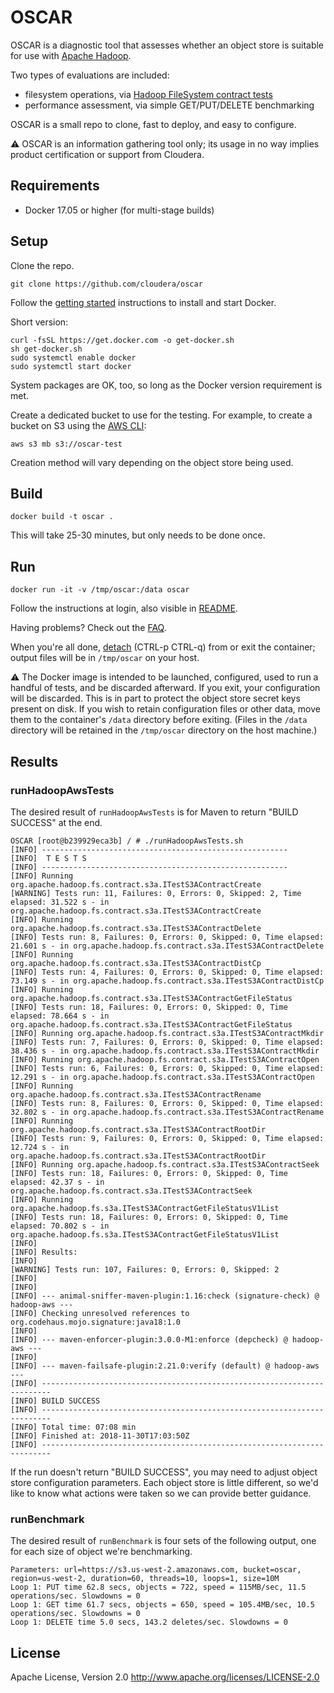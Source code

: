 <!--
  Copyright 2018-2019 Cloudera, Inc.

  Licensed under the Apache License, Version 2.0 (the "License");
  you may not use this file except in compliance with the License.
  You may obtain a copy of the License at

      http://www.apache.org/licenses/LICENSE-2.0

  Unless required by applicable law or agreed to in writing, software
  distributed under the License is distributed on an "AS IS" BASIS,
  WITHOUT WARRANTIES OR CONDITIONS OF ANY KIND, either express or implied.
  See the License for the specific language governing permissions and
  limitations under the License.
-->

# OSCAR

OSCAR is a diagnostic tool that assesses whether an object store is suitable for use with [Apache Hadoop](https://hadoop.apache.org/).

Two types of evaluations are included:

* filesystem operations, via [Hadoop FileSystem contract tests](https://hadoop.apache.org/docs/current/hadoop-project-dist/hadoop-common/filesystem/testing.html)
* performance assessment, via simple GET/PUT/DELETE benchmarking

OSCAR is a small repo to clone, fast to deploy, and easy to configure.

:warning: OSCAR is an information gathering tool only; its usage in no way implies product certification or support from Cloudera.

## Requirements

* Docker 17.05 or higher (for multi-stage builds)

## Setup

Clone the repo.

```shell
git clone https://github.com/cloudera/oscar
```

Follow the [getting started](https://docs.docker.com/get-started/) instructions to install and start Docker.

Short version:

```shell
curl -fsSL https://get.docker.com -o get-docker.sh
sh get-docker.sh
sudo systemctl enable docker  
sudo systemctl start docker
```

System packages are OK, too, so long as the Docker version requirement is met.

Create a dedicated bucket to use for the testing. For example, to create a bucket on S3 using the [AWS CLI](https://aws.amazon.com/cli/):

```shell
aws s3 mb s3://oscar-test
```

Creation method will vary depending on the object store being used.

## Build

```shell
docker build -t oscar .
```

This will take 25-30 minutes, but only needs to be done once.

## Run

```shell
docker run -it -v /tmp/oscar:/data oscar
```

Follow the instructions at login, also visible in [README](README).

Having problems? Check out the [FAQ](FAQ.md).

When you're all done, [detach](https://docs.docker.com/engine/reference/commandline/attach/#extended-description) (CTRL-p CTRL-q) from or exit the container; output files will be in `/tmp/oscar` on your host.

:warning: The Docker image is intended to be launched, configured, used to run a handful of tests, and be discarded afterward. If you exit, your configuration will be discarded. This is in part to protect the object store secret keys present on disk. If you wish to retain configuration files or other data, move them to the container's `/data` directory before exiting. (Files in the `/data` directory will be retained in the `/tmp/oscar` directory on the host machine.)

## Results


### runHadoopAwsTests

The desired result of `runHadoopAwsTests` is for Maven to return "BUILD SUCCESS" at the end.

```shell
OSCAR [root@b239929eca3b] / # ./runHadoopAwsTests.sh
[INFO] -------------------------------------------------------
[INFO]  T E S T S
[INFO] -------------------------------------------------------
[INFO] Running org.apache.hadoop.fs.contract.s3a.ITestS3AContractCreate
[WARNING] Tests run: 11, Failures: 0, Errors: 0, Skipped: 2, Time elapsed: 31.522 s - in org.apache.hadoop.fs.contract.s3a.ITestS3AContractCreate
[INFO] Running org.apache.hadoop.fs.contract.s3a.ITestS3AContractDelete
[INFO] Tests run: 8, Failures: 0, Errors: 0, Skipped: 0, Time elapsed: 21.601 s - in org.apache.hadoop.fs.contract.s3a.ITestS3AContractDelete
[INFO] Running org.apache.hadoop.fs.contract.s3a.ITestS3AContractDistCp
[INFO] Tests run: 4, Failures: 0, Errors: 0, Skipped: 0, Time elapsed: 73.149 s - in org.apache.hadoop.fs.contract.s3a.ITestS3AContractDistCp
[INFO] Running org.apache.hadoop.fs.contract.s3a.ITestS3AContractGetFileStatus
[INFO] Tests run: 18, Failures: 0, Errors: 0, Skipped: 0, Time elapsed: 78.664 s - in org.apache.hadoop.fs.contract.s3a.ITestS3AContractGetFileStatus
[INFO] Running org.apache.hadoop.fs.contract.s3a.ITestS3AContractMkdir
[INFO] Tests run: 7, Failures: 0, Errors: 0, Skipped: 0, Time elapsed: 38.436 s - in org.apache.hadoop.fs.contract.s3a.ITestS3AContractMkdir
[INFO] Running org.apache.hadoop.fs.contract.s3a.ITestS3AContractOpen
[INFO] Tests run: 6, Failures: 0, Errors: 0, Skipped: 0, Time elapsed: 12.291 s - in org.apache.hadoop.fs.contract.s3a.ITestS3AContractOpen
[INFO] Running org.apache.hadoop.fs.contract.s3a.ITestS3AContractRename
[INFO] Tests run: 8, Failures: 0, Errors: 0, Skipped: 0, Time elapsed: 32.802 s - in org.apache.hadoop.fs.contract.s3a.ITestS3AContractRename
[INFO] Running org.apache.hadoop.fs.contract.s3a.ITestS3AContractRootDir
[INFO] Tests run: 9, Failures: 0, Errors: 0, Skipped: 0, Time elapsed: 12.724 s - in org.apache.hadoop.fs.contract.s3a.ITestS3AContractRootDir
[INFO] Running org.apache.hadoop.fs.contract.s3a.ITestS3AContractSeek
[INFO] Tests run: 18, Failures: 0, Errors: 0, Skipped: 0, Time elapsed: 42.37 s - in org.apache.hadoop.fs.contract.s3a.ITestS3AContractSeek
[INFO] Running org.apache.hadoop.fs.s3a.ITestS3AContractGetFileStatusV1List
[INFO] Tests run: 18, Failures: 0, Errors: 0, Skipped: 0, Time elapsed: 70.802 s - in org.apache.hadoop.fs.s3a.ITestS3AContractGetFileStatusV1List
[INFO]
[INFO] Results:
[INFO]
[WARNING] Tests run: 107, Failures: 0, Errors: 0, Skipped: 2
[INFO]
[INFO]
[INFO] --- animal-sniffer-maven-plugin:1.16:check (signature-check) @ hadoop-aws ---
[INFO] Checking unresolved references to org.codehaus.mojo.signature:java18:1.0
[INFO]
[INFO] --- maven-enforcer-plugin:3.0.0-M1:enforce (depcheck) @ hadoop-aws ---
[INFO]
[INFO] --- maven-failsafe-plugin:2.21.0:verify (default) @ hadoop-aws ---
[INFO] ------------------------------------------------------------------------
[INFO] BUILD SUCCESS
[INFO] ------------------------------------------------------------------------
[INFO] Total time: 07:08 min
[INFO] Finished at: 2018-11-30T17:03:50Z
[INFO] ------------------------------------------------------------------------
```

If the run doesn't return "BUILD SUCCESS", you may need to adjust object store configuration parameters. Each object store is little different, so we'd like to know what actions were taken so we can provide better guidance.

### runBenchmark

The desired result of `runBenchmark` is four sets of the following output, one for each size of object we're benchmarking.

```
Parameters: url=https://s3.us-west-2.amazonaws.com, bucket=oscar, region=us-west-2, duration=60, threads=10, loops=1, size=10M
Loop 1: PUT time 62.8 secs, objects = 722, speed = 115MB/sec, 11.5 operations/sec. Slowdowns = 0
Loop 1: GET time 61.7 secs, objects = 650, speed = 105.4MB/sec, 10.5 operations/sec. Slowdowns = 0
Loop 1: DELETE time 5.0 secs, 143.2 deletes/sec. Slowdowns = 0
```

## License

Apache License, Version 2.0
http://www.apache.org/licenses/LICENSE-2.0
